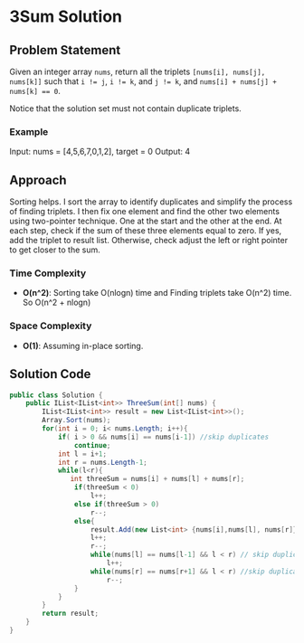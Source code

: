# 3Sum Solution

## Problem Statement
Given an integer array `nums`, return all the triplets `[nums[i], nums[j], nums[k]]` such that `i != j`, `i != k`, and `j != k`, and `nums[i] + nums[j] + nums[k] == 0`.

Notice that the solution set must not contain duplicate triplets.


### Example
Input: nums = [4,5,6,7,0,1,2], target = 0
Output: 4

## Approach
Sorting helps. I sort the array to identify duplicates and simplify the process of finding triplets. I then fix one element and find the other two elements using two-pointer technique. One at the start and the other at the end. At each step, check if the sum of these three elements equal to zero. If yes, add the triplet to result list. Otherwise, check adjust the left or right pointer to get closer to the sum.

### Time Complexity
- **O(n^2)**: Sorting take O(nlogn) time and Finding triplets take O(n^2) time. So O(n^2 + nlogn)
### Space Complexity
- **O(1)**: Assuming in-place sorting.

## Solution Code
```C#
public class Solution {
    public IList<IList<int>> ThreeSum(int[] nums) {
        IList<IList<int>> result = new List<IList<int>>();
        Array.Sort(nums);
        for(int i = 0; i< nums.Length; i++){
            if( i > 0 && nums[i] == nums[i-1]) //skip duplicates
                continue;   
            int l = i+1;
            int r = nums.Length-1;
            while(l<r){
               int threeSum = nums[i] + nums[l] + nums[r];
                if(threeSum < 0)
                    l++;
                else if(threeSum > 0)
                    r--;
                else{
                    result.Add(new List<int> {nums[i],nums[l], nums[r]});
                    l++;
                    r--;
                    while(nums[l] == nums[l-1] && l < r) // skip duplicates
                        l++;
                    while(nums[r] == nums[r+1] && l < r) //skip duplicates
                        r--;
                }
            }
        }
        return result;
    }
}